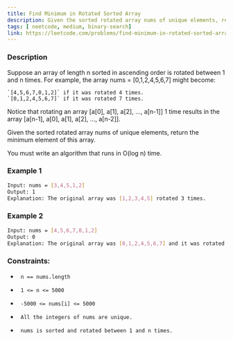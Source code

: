```yaml
---
title: Find Minimum in Rotated Sorted Array
description: Given the sorted rotated array nums of unique elements, return the minimum element of this array.
tags: [ neetcode, medium, binary-search]
link: https://leetcode.com/problems/find-minimum-in-rotated-sorted-array/
---
```


### Description

Suppose an array of length n sorted in ascending order is rotated between 1 and n times. For example, the array nums = [0,1,2,4,5,6,7] might become:

    `[4,5,6,7,0,1,2]` if it was rotated 4 times.
    `[0,1,2,4,5,6,7]` if it was rotated 7 times.

Notice that rotating an array [a[0], a[1], a[2], ..., a[n-1]] 1 time results in the array [a[n-1], a[0], a[1], a[2], ..., a[n-2]].

Given the sorted rotated array nums of unique elements, return the minimum element of this array.

You must write an algorithm that runs in O(log n) time.

### Example 1

```bash
Input: nums = [3,4,5,1,2]
Output: 1
Explanation: The original array was [1,2,3,4,5] rotated 3 times.
```

### Example 2

```bash
Input: nums = [4,5,6,7,0,1,2]
Output: 0
Explanation: The original array was [0,1,2,4,5,6,7] and it was rotated 4 times.
```

### Constraints:

-      n == nums.length     
-      1 <= n <= 5000     
-      -5000 <= nums[i] <= 5000     
-      All the integers of nums are unique.     
-      nums is sorted and rotated between 1 and n times. 